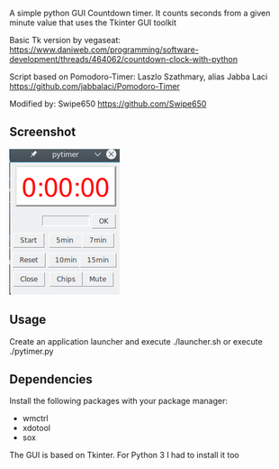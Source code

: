 A simple python GUI Countdown timer. It counts seconds from a given minute value that uses the Tkinter GUI toolkit

Basic Tk version by vegaseat:
https://www.daniweb.com/programming/software-development/threads/464062/countdown-clock-with-python

Script based on Pomodoro-Timer:
Laszlo Szathmary, alias Jabba Laci https://github.com/jabbalaci/Pomodoro-Timer

Modified by: Swipe650 https://github.com/Swipe650

Screenshot
---------

![pytimer](screenshot.png)

Usage
-----

Create an application launcher and execute ./launcher.sh or execute ./pytimer.py

Dependencies
------------

Install the following packages with your package manager:
* wmctrl
* xdotool
* sox

The GUI is based on Tkinter. For Python 3 I had to install it too

